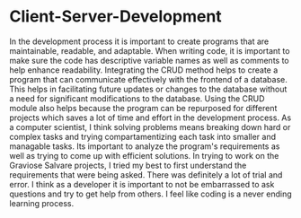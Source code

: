 # Client-Server-Development
In the development process it is important to create programs that are maintainable, readable, and adaptable.
When writing code, it is important to make sure the code has descriptive variable names as well as comments to help enhance readability.
Integrating the CRUD method helps to create a program that can communicate effectively with the frontend of a database. This helps in facilitating
future updates or changes to the database without a need for significant modifications to the database. Using the CRUD module also helps because the program can be
repurposed for different projects which saves a lot of time and effort in the development process.
As a computer scientist, I think solving problems means breaking down hard or complex tasks and trying compartamentizing each task into smaller and managable tasks. Its important to analyze 
the program's requirements as well as trying to come up with efficient solutions.
In trying to work on the Graviose Salvare projects, I tried my best to first understand the requirements that were being asked. There was definitely a lot of trial and error. I think as a 
developer it is important to not be embarrassed to ask questions and try to get help from others. I feel like coding is a never ending learning process. 
